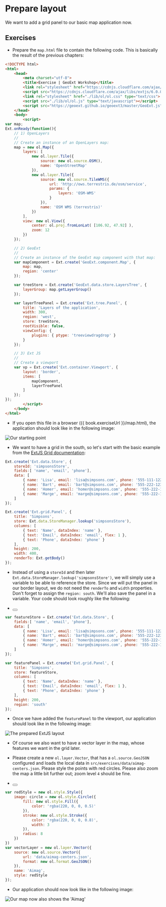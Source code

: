 # Prepare layout

We want to add a grid panel to our basic map application now.

## Exercises

* Prepare the `map.html` file to contain the following code. This is basically the result of the previous chapters:

```html
<!DOCTYPE html>
<html>
    <head>
        <meta charset="utf-8">
        <title>Exercise | GeoExt Workshop</title>
        <link rel="stylesheet" href="https://cdnjs.cloudflare.com/ajax/libs/extjs/6.0.0/classic/theme-triton/resources/theme-triton-all.css" type="text/css">
        <script src="https://cdnjs.cloudflare.com/ajax/libs/extjs/6.0.0/ext-all.js" type="text/javascript"></script>
        <link rel="stylesheet" href="./lib/ol/ol.css" type="text/css">
        <script src="./lib/ol/ol.js" type="text/javascript"></script>
        <script src="https://geoext.github.io/geoext3/master/GeoExt.js" type="text/javascript"></script>
    </head>
    <body>
        <script>
var map;
Ext.onReady(function(){
    // 1) OpenLayers
    //
    // Create an instance of an OpenLayers map:
    map = new ol.Map({
        layers: [
            new ol.layer.Tile({
                source: new ol.source.OSM(),
                name: 'OpenStreetMap'
            }),
            new ol.layer.Tile({
                source: new ol.source.TileWMS({
                    url: 'http://ows.terrestris.de/osm/service',
                    params: {
                        layers: 'OSM-WMS'
                    }
                }),
                name: 'OSM WMS (terrestris)'
            })
        ],
        view: new ol.View({
            center: ol.proj.fromLonLat( [106.92, 47.92] ),
            zoom: 12
        })
    });

    // 2) GeoExt
    //
    // Create an instance of the GeoExt map component with that map:
    var mapComponent = Ext.create('GeoExt.component.Map', {
        map: map,
        region: 'center'
    });

    var treeStore = Ext.create('GeoExt.data.store.LayersTree', {
        layerGroup: map.getLayerGroup()
    });

    var layerTreePanel = Ext.create('Ext.tree.Panel', {
        title: 'Layers of the application',
        width: 300,
        region: 'west',
        store: treeStore,
        rootVisible: false,
        viewConfig: {
            plugins: { ptype: 'treeviewdragdrop' }
        }
    });

    // 3) Ext JS
    //
    // Create a viewport
    var vp = Ext.create('Ext.container.Viewport', {
        layout: 'border',
        items: [
            mapComponent,
            layerTreePanel
        ]
    });
});
        </script>
    </body>
</html>
```

* If you open this file in a browser ({{ book.exerciseUrl }}/map.html), the application should look like in the following image:

![Our starting point](before.png)

* We want to have a grid in the south, so let's start with the basic example from the [ExtJS Grid documentation](http://docs.sencha.com/extjs/6.0/6.0.0-classic/#!/api/Ext.grid.Panel):

```js
Ext.create('Ext.data.Store', {
    storeId: 'simpsonsStore',
    fields:[ 'name', 'email', 'phone'],
    data: [
        { name: 'Lisa', email: 'lisa@simpsons.com', phone: '555-111-1224' },
        { name: 'Bart', email: 'bart@simpsons.com', phone: '555-222-1234' },
        { name: 'Homer', email: 'homer@simpsons.com', phone: '555-222-1244' },
        { name: 'Marge', email: 'marge@simpsons.com', phone: '555-222-1254' }
    ]
});

Ext.create('Ext.grid.Panel', {
    title: 'Simpsons',
    store: Ext.data.StoreManager.lookup('simpsonsStore'),
    columns: [
        { text: 'Name', dataIndex: 'name' },
        { text: 'Email', dataIndex: 'email', flex: 1 },
        { text: 'Phone', dataIndex: 'phone' }
    ],
    height: 200,
    width: 400,
    renderTo: Ext.getBody()
});
```

* Instead of using a `storeId` and then later <code>Ext.data.StoreManager.lookup(&#39;simpsonsStore&#39;)</code>, we will simply use a variable to be able to reference the store. Since we will put the panel in our border layout, we do not need the `renderTo` and `width` properties. Don't forget to assign the `region: south`. We'll also save the panel in a variable. Your code should look roughly like the following:

* <button class="section" target="hint1" show="Show hint" hide="Hide hint"></button>

<!--sec data-title="Hint" data-id="hint1" data-show=false ces-->

```js
var featureStore = Ext.create('Ext.data.Store', {
    fields:[ 'name', 'email', 'phone'],
    data: [
        { name: 'Lisa', email: 'lisa@simpsons.com', phone: '555-111-1224' },
        { name: 'Bart', email: 'bart@simpsons.com', phone: '555-222-1234' },
        { name: 'Homer', email: 'homer@simpsons.com', phone: '555-222-1244' },
        { name: 'Marge', email: 'marge@simpsons.com', phone: '555-222-1254' }
    ]
});

var featurePanel = Ext.create('Ext.grid.Panel', {
    title: 'Simpsons',
    store: featureStore,
    columns: [
        { text: 'Name', dataIndex: 'name' },
        { text: 'Email', dataIndex: 'email', flex: 1 },
        { text: 'Phone', dataIndex: 'phone' }
    ],
    height: 200,
    region: 'south'
});
```

<!--endsec-->


* Once we have added the `featurePanel` to the viewport, our application should look like in the following image:

![The prepared ExtJS layout](prepared.png)

* Of course we also want to have a vector layer in the map, whose features we want in the grid later.

* Please create a new `ol.layer.Vector`, that has a `ol.source.GeoJSON` configured and loads the local data in `src/exercises/data/aimag-centers.json`. Please style the points with red circles. Please also zoom the map a little bit further out; zoom level `4` should be fine.

* <button class="section" target="hint2" show="Show hint" hide="Hide hint"></button>

<!--sec data-title="Hint" data-id="hint2" data-show=false ces-->

```js
var redStyle = new ol.style.Style({
    image: circle = new ol.style.Circle({
        fill: new ol.style.Fill({
            color: 'rgba(220, 0, 0, 0.5)'
        }),
        stroke: new ol.style.Stroke({
            color: 'rgba(220, 0, 0, 0.8)',
            width: 3
        }),
        radius: 8
    })
})
var vectorLayer = new ol.layer.Vector({
    source: new ol.source.Vector({
        url: 'data/aimag-centers.json',
        format: new ol.format.GeoJSON()
    }),
    name: 'Aimag',
    style: redStyle
});
```

<!--endsec-->

* Our application should now look like in the following image:

![Our map now also shows the 'Aimag'](with-vector.png)

